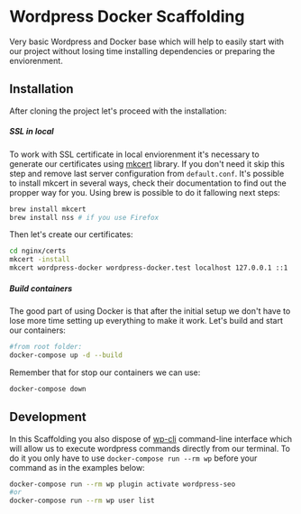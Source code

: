 # Wordpress Docker Scaffolding
Very basic Wordpress and Docker base which will help to easily start with our project without losing time installing dependencies or preparing the enviorenment.

## Installation
After cloning the project let's proceed with the installation:
##### SSL in local
To work with SSL certificate in local enviorenment it's necessary to generate our certificates using [mkcert](https://github.com/FiloSottile/mkcert) library. If you don't need it skip this step and remove last server configuration from `default.conf`.
It's possible to install mkcert in several ways, check their documentation to find out the propper way for you. Using brew is possible to do it fallowing next steps:
```sh
brew install mkcert
brew install nss # if you use Firefox
```
Then let's create our certificates:
```sh
cd nginx/certs
mkcert -install
mkcert wordpress-docker wordpress-docker.test localhost 127.0.0.1 ::1
```
##### Build containers
The good part of using Docker is that after the initial setup we don't have to lose more time setting up everything to make it work. Let's build and start our containers:
```sh
#from root folder:
docker-compose up -d --build
```
Remember that for stop our containers we can use:
```sh
docker-compose down
```

## Development
In this Scaffolding you also dispose of [wp-cli](https://wp-cli.org/) command-line interface which will allow us to execute wordpress commands directly from our terminal.
To do it you only have to use `docker-compose run --rm wp` before your command as in the examples below:
```sh
docker-compose run --rm wp plugin activate wordpress-seo
#or
docker-compose run --rm wp user list
```